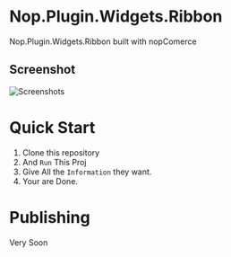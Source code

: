 

 # Nop.Plugin.Widgets.Ribbon
Nop.Plugin.Widgets.Ribbon built with nopComerce


## Screenshot 
![Screenshots]( )

# <a name="quick-start"></a>Quick Start
1. Clone this repository
2. And `Run` This Proj
3. Give All the `Information` they want.
4. Your are Done.

# Publishing
Very Soon 
